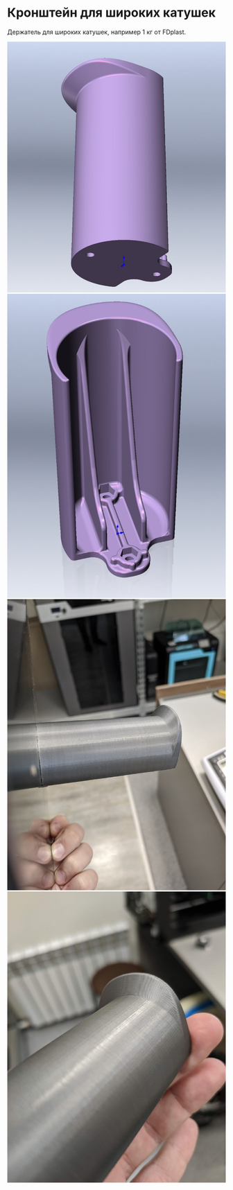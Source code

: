 # Кронштейн для широких катушек 

Держатель для широких катушек, например 1 кг от FDplast.

![Кронштейн_для_катушки_4_0](./img/Кронштейн_для_катушки_4_0.jpg)
![Кронштейн_для_катушки_4_1](./img/Кронштейн_для_катушки_4_1.jpg)
![Кронштейн_для_катушки_4_2](./img/Кронштейн_для_катушки_4_2.jpg)
![Кронштейн_для_катушки_4_3](./img/Кронштейн_для_катушки_4_3.jpg)